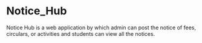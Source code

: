 # Notice_Hub
Notice Hub is a web application by which admin can post the notice of fees, circulars, or activities 
and students can view all the notices.
